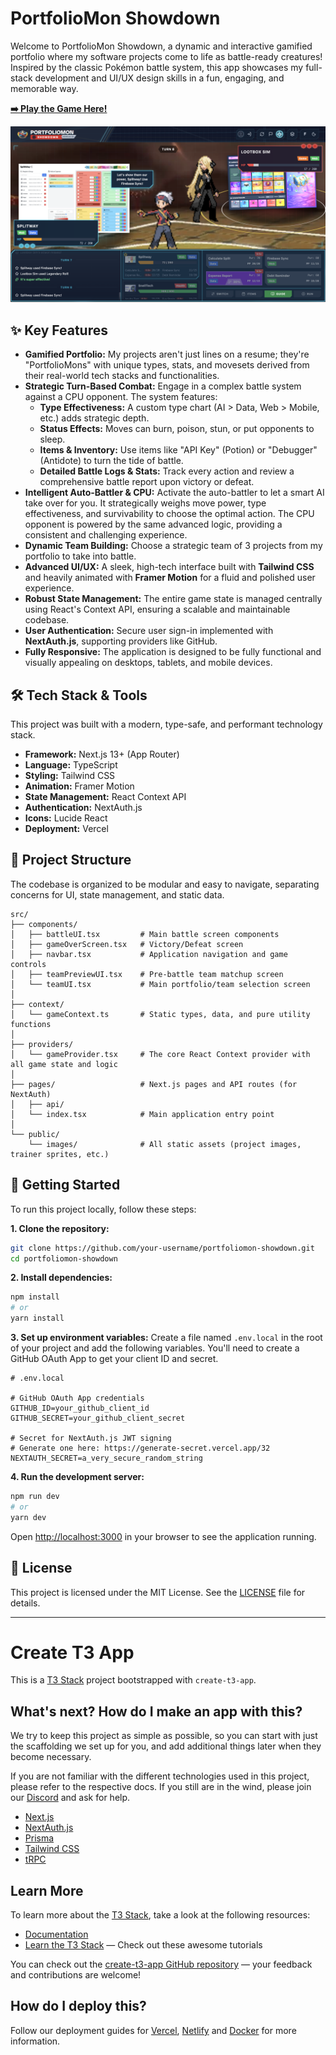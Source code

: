 # PortfolioMon Showdown

Welcome to PortfolioMon Showdown, a dynamic and interactive gamified portfolio where my software projects come to life as battle-ready creatures\! Inspired by the classic Pokémon battle system, this app showcases my full-stack development and UI/UX design skills in a fun, engaging, and memorable way.

**[➡️ Play the Game Here\!](https://kevin-liu.tech/)**

![Gameplay Screenshot](/public/images/gameplay.png)

## ✨ Key Features

- **Gamified Portfolio:** My projects aren't just lines on a resume; they're "PortfolioMons" with unique types, stats, and movesets derived from their real-world tech stacks and functionalities.
- **Strategic Turn-Based Combat:** Engage in a complex battle system against a CPU opponent. The system features:
  - **Type Effectiveness:** A custom type chart (AI \> Data, Web \> Mobile, etc.) adds strategic depth.
  - **Status Effects:** Moves can burn, poison, stun, or put opponents to sleep.
  - **Items & Inventory:** Use items like "API Key" (Potion) or "Debugger" (Antidote) to turn the tide of battle.
  - **Detailed Battle Logs & Stats:** Track every action and review a comprehensive battle report upon victory or defeat.
- **Intelligent Auto-Battler & CPU:** Activate the auto-battler to let a smart AI take over for you. It strategically weighs move power, type effectiveness, and survivability to choose the optimal action. The CPU opponent is powered by the same advanced logic, providing a consistent and challenging experience.
- **Dynamic Team Building:** Choose a strategic team of 3 projects from my portfolio to take into battle.
- **Advanced UI/UX:** A sleek, high-tech interface built with **Tailwind CSS** and heavily animated with **Framer Motion** for a fluid and polished user experience.
- **Robust State Management:** The entire game state is managed centrally using React's Context API, ensuring a scalable and maintainable codebase.
- **User Authentication:** Secure user sign-in implemented with **NextAuth.js**, supporting providers like GitHub.
- **Fully Responsive:** The application is designed to be fully functional and visually appealing on desktops, tablets, and mobile devices.

## 🛠️ Tech Stack & Tools

This project was built with a modern, type-safe, and performant technology stack.

- **Framework:** Next.js 13+ (App Router)
- **Language:** TypeScript
- **Styling:** Tailwind CSS
- **Animation:** Framer Motion
- **State Management:** React Context API
- **Authentication:** NextAuth.js
- **Icons:** Lucide React
- **Deployment:** Vercel

## 📂 Project Structure

The codebase is organized to be modular and easy to navigate, separating concerns for UI, state management, and static data.

```
src/
├── components/
│   ├── battleUI.tsx         # Main battle screen components
│   ├── gameOverScreen.tsx   # Victory/Defeat screen
│   ├── navbar.tsx           # Application navigation and game controls
│   ├── teamPreviewUI.tsx    # Pre-battle team matchup screen
│   └── teamUI.tsx           # Main portfolio/team selection screen
│
├── context/
│   └── gameContext.ts       # Static types, data, and pure utility functions
│
├── providers/
│   └── gameProvider.tsx     # The core React Context provider with all game state and logic
│
├── pages/                   # Next.js pages and API routes (for NextAuth)
│   ├── api/
│   └── index.tsx            # Main application entry point
│
└── public/
    └── images/              # All static assets (project images, trainer sprites, etc.)
```

## 🚀 Getting Started

To run this project locally, follow these steps:

**1. Clone the repository:**

```bash
git clone https://github.com/your-username/portfoliomon-showdown.git
cd portfoliomon-showdown
```

**2. Install dependencies:**

```bash
npm install
# or
yarn install
```

**3. Set up environment variables:**
Create a file named `.env.local` in the root of your project and add the following variables. You'll need to create a GitHub OAuth App to get your client ID and secret.

```env
# .env.local

# GitHub OAuth App credentials
GITHUB_ID=your_github_client_id
GITHUB_SECRET=your_github_client_secret

# Secret for NextAuth.js JWT signing
# Generate one here: https://generate-secret.vercel.app/32
NEXTAUTH_SECRET=a_very_secure_random_string
```

**4. Run the development server:**

```bash
npm run dev
# or
yarn dev
```

Open [http://localhost:3000](https://www.google.com/search?q=http://localhost:3000) in your browser to see the application running.

## 📄 License

This project is licensed under the MIT License. See the [LICENSE](https://www.google.com/search?q=LICENSE) file for details.

---

# Create T3 App

This is a [T3 Stack](https://create.t3.gg/) project bootstrapped with `create-t3-app`.

## What's next? How do I make an app with this?

We try to keep this project as simple as possible, so you can start with just the scaffolding we set up for you, and add additional things later when they become necessary.

If you are not familiar with the different technologies used in this project, please refer to the respective docs. If you still are in the wind, please join our [Discord](https://t3.gg/discord) and ask for help.

- [Next.js](https://nextjs.org)
- [NextAuth.js](https://next-auth.js.org)
- [Prisma](https://prisma.io)
- [Tailwind CSS](https://tailwindcss.com)
- [tRPC](https://trpc.io)

## Learn More

To learn more about the [T3 Stack](https://create.t3.gg/), take a look at the following resources:

- [Documentation](https://create.t3.gg/)
- [Learn the T3 Stack](https://create.t3.gg/en/faq#what-learning-resources-are-currently-available) — Check out these awesome tutorials

You can check out the [create-t3-app GitHub repository](https://github.com/t3-oss/create-t3-app) — your feedback and contributions are welcome\!

## How do I deploy this?

Follow our deployment guides for [Vercel](https://create.t3.gg/en/deployment/vercel), [Netlify](https://create.t3.gg/en/deployment/netlify) and [Docker](https://create.t3.gg/en/deployment/docker) for more information.

